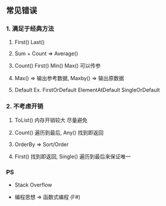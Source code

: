 ## 常见错误
### 1. 满足于经典方法
1. First() Last()  

2. Sum + Count => Average()

3. Count() First() Min() Max() 可以传参

4. Max() => 输出参考数据,  Maxby() => 输出原数据

5. Default Ex. FirstOrDefault ElementAtDefault SingleOrDefault

### 2. 不考虑开销
1. ToList() 内存开销较大 尽量避免

2. Count() 遍历到最后, Any() 找到即返回

3. OrderBy => Sort/Order

4. First() 找到即返回, Single() 遍历到最后来保证唯一
 
### PS
+ Stack Overflow

+ 编程思想 => 函数式编程 (F#)